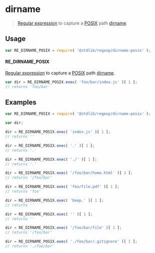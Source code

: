 # dirname

> [Regular expression][regexp] to capture a [POSIX][posix] path [dirname][dirname].


<section class="usage">

## Usage

``` javascript
var RE_DIRNAME_POSIX = require( '@stdlib/regexp/dirname-posix' );
```

#### RE_DIRNAME_POSIX

[Regular expression][regexp] to capture a [POSIX][posix] path [dirname][dirname]. 

``` javascript
var dir = RE_DIRNAME_POSIX.exec( 'foo/bar/index.js' )[ 1 ];
// returns 'foo/bar'
```

</section>

<!-- /.usage -->


<section class="examples">

## Examples

``` javascript
var RE_DIRNAME_POSIX = require( '@stdlib/regexp/dirname-posix' );

var dir;

dir = RE_DIRNAME_POSIX.exec( 'index.js' )[ 1 ];
// returns ''

dir = RE_DIRNAME_POSIX.exec( '.' )[ 1 ];
// returns '.'

dir = RE_DIRNAME_POSIX.exec( './' )[ 1 ];
// returns '.'

dir = RE_DIRNAME_POSIX.exec( '/foo/bar/home.html' )[ 1 ];
// returns '/foo/bar'

dir = RE_DIRNAME_POSIX.exec( 'foo/file.pdf' )[ 1 ];
// returns 'foo'

dir = RE_DIRNAME_POSIX.exec( 'beep.' )[ 1 ];
// returns ''

dir = RE_DIRNAME_POSIX.exec( '' )[ 1 ];
// returns ''

dir = RE_DIRNAME_POSIX.exec( '/foo/bar/file' )[ 1 ];
// returns '/foo/bar'

dir = RE_DIRNAME_POSIX.exec( './foo/bar/.gitignore' )[ 1 ];
// returns './foo/bar'
```

</section>

<!-- /.examples -->


<section class="links">

[regexp]: https://developer.mozilla.org/en-US/docs/Web/JavaScript/Guide/Regular_Expressions
[posix]: https://en.wikipedia.org/wiki/POSIX
[dirname]: https://en.wikipedia.org/wiki/Dirname

</section>

<!-- /.links -->
